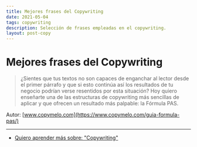```yaml
---
title: Mejores frases del Copywriting
date: 2021-05-04
tags: copywriting
description: Selección de frases empleadas en el copywriting.
layout: post-copy
---
```


# Mejores frases del Copywriting

> ¿Sientes que tus textos no son capaces de enganchar al lector desde el primer párrafo y que si esto continúa así los resultados de tu negocio podrían verse resentidos por esta situación? Hoy quiero enseñarte una de las estructuras de copywriting más sencillas de aplicar y que ofrecen un resultado más palpable: la Fórmula PAS.

Autor: [www.copymelo.com](https://www.copymelo.com/guia-formula-pas/)

***

- [Quiero aprender más sobre: "Copywriting"](../00/copywriting)
